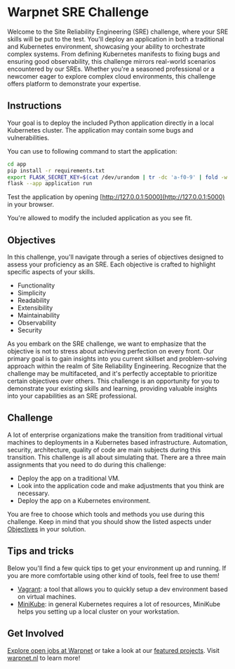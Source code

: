 # Warpnet SRE Challenge

Welcome to the Site Reliability Engineering (SRE) challenge, where your SRE skills will be put to the test. You'll deploy an application in both a traditional and Kubernetes environment, showcasing your ability to orchestrate complex systems. From defining Kubernetes manifests to fixing bugs and ensuring good observability, this challenge mirrors real-world scenarios encountered by our SREs. Whether you're a seasoned professional or a newcomer eager to explore complex cloud environments, this challenge offers platform to demonstrate your expertise.

## Instructions

Your goal is to deploy the included Python application directly in a local Kubernetes cluster. The application may contain some bugs and vulnerabilities.

You can use to following command to start the application:
```bash
cd app
pip install -r requirements.txt
export FLASK_SECRET_KEY=$(cat /dev/urandom | tr -dc 'a-f0-9' | fold -w 64 | head -n 1)
flask --app application run
```

Test the application by opening [http://127.0.0.1:5000](http://127.0.0.1:5000) in your browser.

You're allowed to modify the included application as you see fit.

## Objectives

In this challenge, you'll navigate through a series of objectives designed to assess your proficiency as an SRE. Each objective is crafted to highlight specific aspects of your skills.

- Functionality
- Simplicity
- Readability
- Extensibility
- Maintainability
- Observability
- Security

As you embark on the SRE challenge, we want to emphasize that the objective is not to stress about achieving perfection on every front. Our primary goal is to gain insights into you current skillset and problem-solving approach within the realm of Site Reliability Engineering. Recognize that the challenge may be multifaceted, and it's perfectly acceptable to prioritize certain objectives over others. This challenge is an opportunity for you to demonstrate your existing skills and learning, providing valuable insights into your capabilities as an SRE professional.

## Challenge

A lot of enterprise organizations make the transition from traditional virtual machines to deployments in a Kubernetes based infrastructure.
Automation, security, architecture, quality of code are main subjects during this transition. This challenge is all about simulating that. There are a three main assignments that you need to do during this challenge:

- Deploy the app on a traditional VM.
- Look into the application code and make adjustments that you think are necessary.
- Deploy the app on a Kubernetes environment.

You are free to choose which tools and methods you use during this challenge. Keep in mind that you should show the listed aspects under [Objectives](#objectives) in your solution.

## Tips and tricks

Below you'll find a few quick tips to get your environment up and running. If you are more comfortable using other kind of tools, feel free to use them!

- [Vagrant](https://www.vagrantup.com/): a tool that allows you to quickly setup a dev environment based on virtual machines.
- [MiniKube](https://minikube.sigs.k8s.io/docs/): in general Kubernetes requires a lot of resources, MiniKube helps you setting up a local cluster on your workstation.

## Get Involved

[Explore open jobs at Warpnet](https://warpnet.nl/jobs/) or take a look at our [featured projects](https://github.com/warpnet). Visit [warpnet.nl](https://warpnet.nl/) to learn more!
